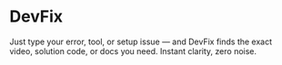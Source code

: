 # DevFix
Just type your error, tool, or setup issue — and DevFix finds the exact video, solution code, or docs you need. Instant clarity, zero noise.
